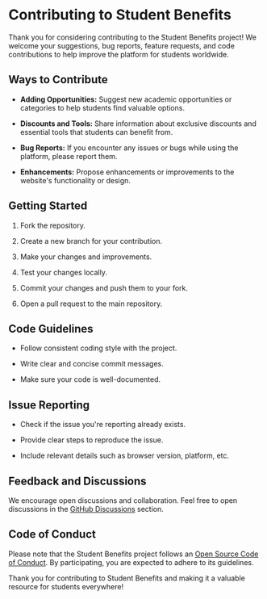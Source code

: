 # Contributing to Student Benefits

Thank you for considering contributing to the Student Benefits project! We welcome your suggestions, bug reports, feature requests, and code contributions to help improve the platform for students worldwide.

## Ways to Contribute

- **Adding Opportunities:** Suggest new academic opportunities or categories to help students find valuable options.

- **Discounts and Tools:** Share information about exclusive discounts and essential tools that students can benefit from.

- **Bug Reports:** If you encounter any issues or bugs while using the platform, please report them.

- **Enhancements:** Propose enhancements or improvements to the website's functionality or design.

## Getting Started

1. Fork the repository.

2. Create a new branch for your contribution.

3. Make your changes and improvements.

4. Test your changes locally.

5. Commit your changes and push them to your fork.

6. Open a pull request to the main repository.

## Code Guidelines

- Follow consistent coding style with the project.

- Write clear and concise commit messages.

- Make sure your code is well-documented.

## Issue Reporting

- Check if the issue you're reporting already exists.

- Provide clear steps to reproduce the issue.

- Include relevant details such as browser version, platform, etc.

## Feedback and Discussions

We encourage open discussions and collaboration. Feel free to open discussions in the [GitHub Discussions](https://github.com/kapoorsaumitra/studentbenefits/discussions) section.

## Code of Conduct

Please note that the Student Benefits  project follows an [Open Source Code of Conduct](CODE_OF_CONDUCT.md). By participating, you are expected to adhere to its guidelines.

Thank you for contributing to Student Benefits  and making it a valuable resource for students everywhere!
